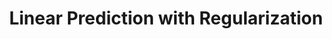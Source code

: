 ---
layout: post
title: Linear Prediction with Regularization
lecture: L06-lrReg
lectureVersion: current
extraContent: 
notes: <a href="http://www.stat.cmu.edu/~ryantibs/datamining/lectures/16-modr1.pdf"> More Ridge </a> 
video: <a href="https://youtu.be/-WeRHgcxhG8"> video</a>
tags:
- 2Regression
- Optimization
- Regularization
- ModelSelection
---